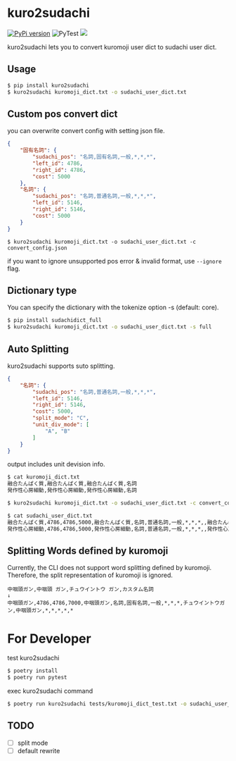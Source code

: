 # kuro2sudachi

[![PyPi version](https://img.shields.io/pypi/v/kuro2sudachi.svg)](https://pypi.python.org/pypi/kuro2sudachi/)
![PyTest](https://github.com/po3rin/kuro2sudachi/workflows/PyTest/badge.svg)
[![](https://img.shields.io/badge/python-3.7+-blue.svg)](https://www.python.org/downloads/release/python-390/)

kuro2sudachi lets you to convert kuromoji user dict to sudachi user dict.

## Usage

```sh
$ pip install kuro2sudachi
$ kuro2sudachi kuromoji_dict.txt -o sudachi_user_dict.txt
```

## Custom pos convert dict

you can overwrite convert config with setting json file.

```json
{
    "固有名詞": {
        "sudachi_pos": "名詞,固有名詞,一般,*,*,*",
        "left_id": 4786,
        "right_id": 4786,
        "cost": 5000
    },
    "名詞": {
        "sudachi_pos": "名詞,普通名詞,一般,*,*,*",
        "left_id": 5146,
        "right_id": 5146,
        "cost": 5000
    }
}

```

```$
$ kuro2sudachi kuromoji_dict.txt -o sudachi_user_dict.txt -c convert_config.json
```

if you want to ignore unsupported pos error & invalid format, use `--ignore` flag.

## Dictionary type

You can specify the dictionary with the tokenize option -s (default: core).

```sh
$ pip install sudachidict_full
$ kuro2sudachi kuromoji_dict.txt -o sudachi_user_dict.txt -s full
```

## Auto Splitting

kuro2sudachi supports suto splitting.

```json
{
    "名詞": {
        "sudachi_pos": "名詞,普通名詞,一般,*,*,*",
        "left_id": 5146,
        "right_id": 5146,
        "cost": 5000,
        "split_mode": "C",
        "unit_div_mode": [
            "A", "B"
        ]
    }
}
```

output includes unit devision info.

```sh
$ cat kuromoji_dict.txt
融合たんぱく質,融合たんぱく質,融合たんぱく質,名詞
発作性心房細動,発作性心房細動,発作性心房細動,名詞

$ kuro2sudachi kuromoji_dict.txt -o sudachi_user_dict.txt -c convert_config.json --ignore

$ cat sudachi_user_dict.txt
融合たんぱく質,4786,4786,5000,融合たんぱく質,名詞,普通名詞,一般,*,*,*,,融合たんぱく質,*,C,*,660881/810248,*
発作性心房細動,4786,4786,5000,発作性心房細動,名詞,普通名詞,一般,*,*,*,,発作性心房細動,*,C,584006/434835/428494/619020,2756385/428494/619020,*
```

## Splitting Words defined by kuromoji

Currently, the CLI does not support word splitting defined by kuromoji. Therefore, the split representation of kuromoji is ignored.

```
中咽頭ガン,中咽頭 ガン,チュウイントウ ガン,カスタム名詞
↓
中咽頭ガン,4786,4786,7000,中咽頭ガン,名詞,固有名詞,一般,*,*,*,チュウイントウガン,中咽頭ガン,*,*,*,*,*
```

# For Developer

test kuro2sudachi

```sh
$ poetry install
$ poetry run pytest
```

exec kuro2sudachi command

```sh
$ poetry run kuro2sudachi tests/kuromoji_dict_test.txt -o sudachi_user_dict.txt
```

## TODO

- [ ] split mode
- [ ] default rewrite
